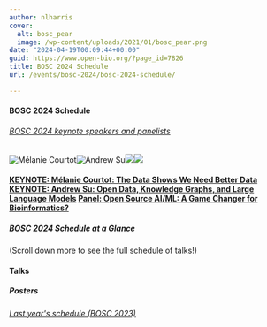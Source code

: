 ```yaml
---
author: nlharris
cover:
  alt: bosc_pear
  image: /wp-content/uploads/2021/01/bosc_pear.png
date: "2024-04-19T00:09:44+00:00"
guid: https://www.open-bio.org/?page_id=7826
title: BOSC 2024 Schedule
url: /events/bosc-2024/bosc-2024-schedule/

---
```

#### BOSC 2024 Schedule

###### [BOSC 2024 keynote speakers and panelists](/events/bosc-2024/bosc-2024-keynotes/)

![Mélanie Courtot](/wp-content/uploads/2024/03/Melanie-Courtot-1-1.png)![Andrew Su](/wp-content/uploads/2024/03/Andrew_Su_smll.jpg)![](/wp-content/uploads/2024/06/3697B1D6-F058-4C25-8A43-6D13C5025F8E.jpeg)![](/wp-content/uploads/2024/06/Thomas-Mboa-1-1.png)

#### [KEYNOTE: Mélanie Courtot: The Data Shows We Need Better Data](/events/bosc-2024/bosc-2024-keynotes) [KEYNOTE: Andrew Su: Open Data, Knowledge Graphs, and Large Language Models](/events/bosc-2024/bosc-2024-keynotes) [Panel: Open Source AI/ML: A Game Changer for Bioinformatics?](/events/bosc-2024/bosc-2024-panel/)     

##### BOSC 2024 Schedule at a Glance

(Scroll down more to see the full schedule of talks!)

#### Talks

##### Posters

###### [Last year's schedule (BOSC 2023)](/events/bosc-2023/bosc-2023-schedule/)
